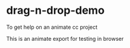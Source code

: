 # drag-n-drop-demo
To get help on an animate cc project

This is an animate export for testing in browser
